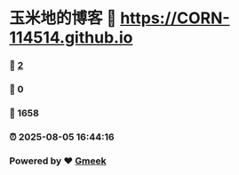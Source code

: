 # 玉米地的博客 :link: https://CORN-114514.github.io 
### :page_facing_up: [2](https://CORN-114514.github.io/tag.html) 
### :speech_balloon: 0 
### :hibiscus: 1658 
### :alarm_clock: 2025-08-05 16:44:16 
### Powered by :heart: [Gmeek](https://github.com/Meekdai/Gmeek)
